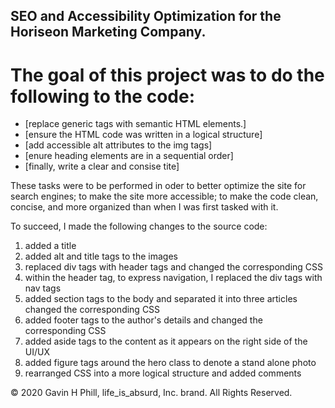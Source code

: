 ## SEO and Accessibility Optimization for the Horiseon  Marketing Company.

# The goal of this project was to do the following to the code:
  * [replace generic tags with semantic HTML elements.]
  * [ensure the HTML code was written in a logical structure]
  * [add accessible alt attributes to the img tags]
  * [enure heading elements are in a sequential order]
  * [finally, write a clear and consise tite]
 
These tasks were to be performed in oder to better optimize the site for search engines; to make the site more accessible; to make the code clean, concise, and more organized than when I was first tasked with it.

To succeed, I made the following changes to the source code:

  1. added a title
  2. added alt and title tags to the images
  3. replaced div tags with header tags and changed the corresponding CSS
  4. within the header tag, to express navigation, I replaced the div tags with nav tags
  5. added section tags to the body and separated it into three articles changed the corresponding CSS
  6. added footer tags to the author's details and changed the corresponding CSS
  7. added aside tags to the content as it appears on the right side of the UI/UX
  8. added figure tags around the hero class to denote a stand alone photo
  9. rearranged CSS into a more logical structure and added comments
  
  
  
  



© 2020 Gavin H Phill, life_is_absurd, Inc. brand. All Rights Reserved.
